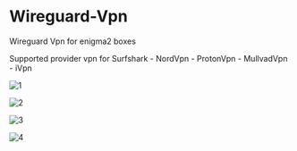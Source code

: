 # Wireguard-Vpn
Wireguard Vpn for enigma2 boxes

Supported provider vpn for Surfshark - NordVpn - ProtonVpn - MullvadVpn - iVpn 

![1](https://user-images.githubusercontent.com/35741027/200624636-7fcb2276-daf9-4d0f-b6d5-15e2cd866e67.jpg)

![2](https://user-images.githubusercontent.com/35741027/198269887-a95309b7-b7dc-4443-b549-41a3a2eac965.jpg)

![3](https://user-images.githubusercontent.com/35741027/197421962-947b5862-ea5a-4aa0-baa9-1efdb66651df.jpg)

![4](https://user-images.githubusercontent.com/35741027/197421968-2f19e371-62e2-4685-959a-053789f92a02.jpg)

